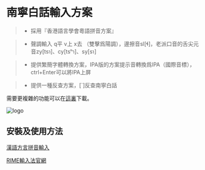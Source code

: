 # 南寧白話輸入方案

> * 採用『香港語言學會粵語拼音方案』

> * 聲調輸入 q平 v上 x去 （雙擊爲陽調），邊擦音sl[ɬ]，老派口音的舌尖元音zy[tsɿ]、cy[tsʰɿ]、sy[sɿ]

> * 提供繁簡字體轉換方案，IPA版的方案提示音轉換爲IPA（國際音標），ctrl+Enter可以將IPA上屏

> * 提供一種反查方案，[`]反查南寧白話

需要更複雜的功能可以在[這裏](https://github.com/leimaau/myself_jyutping)下載。

![logo](http://wx1.sinaimg.cn/large/69144085gy1fxfy2tgoipj20kt0ebdgh.jpg)

## 安裝及使用方法

[漢語方言拼音輸入](https://laubonghaudoi.github.io/dialects/)

[RIME輸入法官網](https://rime.im/)
